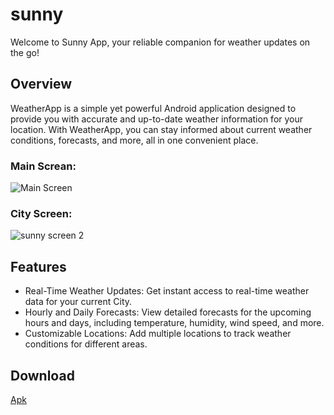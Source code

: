 # sunny


Welcome to Sunny App, your reliable companion for weather updates on the go!

## Overview


WeatherApp is a simple yet powerful Android application designed to provide you with accurate and up-to-date weather information for your location. With WeatherApp, you can stay informed about current weather conditions, forecasts, and more, all in one convenient place.

### Main Screan:
![Main Screen](https://github.com/Attia64/SunnyApp/assets/154909582/32a75b0e-4629-443f-beb4-680c4e20d5ae)




### City Screen:
![sunny screen 2](https://github.com/Attia64/SunnyApp/assets/154909582/10737a31-ba37-4e1c-b783-05c38038a870)




## Features
* Real-Time Weather Updates: Get instant access to real-time weather data for your current City.
* Hourly and Daily Forecasts: View detailed forecasts for the upcoming hours and days, including temperature, humidity, wind speed, and more.
* Customizable Locations: Add multiple locations to track weather conditions for different areas.

## Download


[Apk](https://github.com/Attia64/SunnyApp/blog/master/app/release/Sunny.apk)
